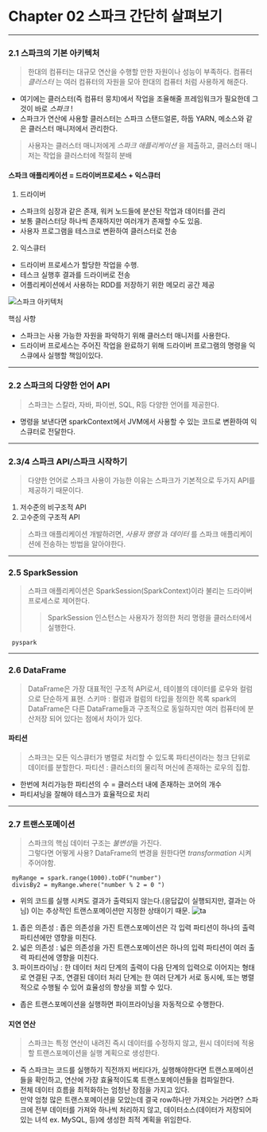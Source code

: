 # Chapter 02 스파크 간단히 살펴보기
- - - 
### 2.1 스파크의 기본 아키텍처
> 한대의 컴퓨터는 대규모 연산을 수행할 만한 자원이나 성능이 부족하다. 
> 컴퓨터 *클러스터* 는 여러 컴퓨터의 자원을 모아 한대의 컴퓨터 처럼 사용하게 해준다.    

* 여기에는 클러스터(즉 컴퓨터 뭉치)에서 작업을 조율해줄 프레임워크가 필요한데 그것이 바로 *스파크* !   
* 스파크가 연산에 사용할 클러스터는 스파크 스탠드얼론, 하둡 YARN, 메소스와 같은 클러스터 매니저에서 관리한다.   
> 사용자는 클러스터 매니저에게 *스파크 애플리케이션* 을 제출하고, 클러스터 매니저는 작업을 클러스터에 적절히 분배
#### 스파크 애플리케이션 = 드라이버프로세스 + 익스큐터 
1. 드라이버 
* 스파크의 심장과 같은 존재, 워커 노드들에 분산된 작업과 데이터를 관리
* 보통 클러스터당 하나씩 존재하지만 여러개가 존재할 수도 있음.
* 사용자 프로그램을 테스크로 변환하여 클러스터로 전송
2. 익스큐터 
* 드라이버 프로세스가 할당한 작업을 수행.   
* 테스크 실행후 결과를 드라이버로 전송
* 어플리케이션에서 사용하는 RDD를 저장하기 위한 메모리 공간 제공

![스파크 아키텍처](https://user-images.githubusercontent.com/60355414/84154186-bf0d5500-aaa1-11ea-94fd-9266877deccc.PNG)

핵심 사항
* 스파크는 사용 가능한 자원을 파악하기 위해 클러스터 매니저를 사용한다.
* 드라이버 프로세스는 주어진 작업을 완료하기 위해 드라이버 프로그램의 명령을 익스큐에사 실행할 책임이있다. 
 - - -
 ### 2.2 스파크의 다양한 언어 API
 > 스파크는 스칼라, 자바, 파이썬, SQL, R등 다양한 언어를 제공한다. 
 *  명령을 보낸다면 sparkContext에서 JVM에서 사용할 수 있는 코드로 변환하여 익스큐터로 전달한다. 
 - - - 
 ### 2.3/4 스파크 API/스파크 시작하기
 > 다양한 언어로 스파크 사용이 가능한 이유는 스파크가 기본적으로 두가지 API를 제공하기 때문이다.
 1. 저수준의 비구조적 API
 2. 고수준의 구조적 API
 > 스파크 애플리케이션 개발하려면, *사용자 명령* 과 *데이터* 를 스파크 애플리케이션에 전송하는 방법을 알아야한다.
 - - -
 ### 2.5 SparkSession
 > 스파크 애플리케이션은 SparkSession(SparkContext)이라 불리는 드라이버 프로세스로 제어한다. 
 >  > SparkSession 인스턴스는 사용자가 정의한 처리 명령을 클러스터에서 실행한다. 
```
 pyspark
```
 - - -
 ### 2.6 DataFrame
 > DataFrame은 가장 대표적인 구조적 API로서, 테이블의 데이터를 로우와 컬럼으로 단순하게 표현.
 > 스키마 : 컬럼과 컬럼의 타입을 정의한 목록
 spark의 DataFrame은 다른 DataFrame들과 구조적으로 동일하지만 여러 컴퓨터에 분산저장 되어 있다는 점에서 차이가 있다.
 #### 파티션
 > 스파크는 모든 익스큐터가 병렬로 처리할 수 있도록 파티션이라는 청크 단위로 데이터를 분할한다.
 > 파티션 : 클러스터의 물리적 머신에 존재하는 로우의 집합.
 * 한번에 처리가능한 파티션의 수 = 클러스터 내에 존재하는 코어의 개수
 * 파티셔닝을 잘해야 테스크가 효율적으로 처리
 - - - 
 ### 2.7 트랜스포메이션
 > 스파크의 핵심 데이터 구조는 *불변성*을 가진다.   
 > 그렇다면 어떻게 사용? DataFrame의 변경을 원한다면 *transformation* 시켜 주어야함.      
```
 myRange = spark.range(1000).toDF("number")
 divisBy2 = myRange.where("number % 2 = 0 ")
```
* 위의 코드를 실행 시켜도 결과가 출력되지 않는다.(응답값이 실행되지만, 결과는 아님) 이는 추상적인 트랜스포메이션만 지정한 상태이기 때문.
 ![ta](https://user-images.githubusercontent.com/60355414/84157104-47412980-aaa5-11ea-99e4-2f91ca65c9ec.PNG)
 1. 좁은 의존성 : 좁은 의존성을 가진 트랜스포메이션은 각 입력 파티션이 하나의 출력 파티션에만 영향을 미친다. 
 2. 넓은 의존성 : 넓은 의존성을 가진 트랜스포메이션은 하나의 입력 파티션이 여러 출력 파티션에 영향을 미친다. 
 3. 파이프라이닝 : 한 데이터 처리 단계의 출력이 다음 단계의 입력으로 이어지는 형태로 연결된 구조, 연결된 데이터 처리 단계는 한 여러 단계가 서로 동시에, 또는 병렬적으로 수행될 수 있어 효율성의 향상을 꾀할 수 있다. 
 * 좁은 트랜스포메이션을 실행하면 파이프라이닝을 자동적으로 수행한다. 
 #### 지연 연산
 > 스파크는 특정 연산이 내려진 즉시 데이터를 수정하지 않고, 원시 데이터에 적용할 트랜스포메이션을 실행 계획으로 생성한다.   
 * 즉 스파크는 코드를 실행하기 직전까지 버티다가, 실행해야한다면 트랜스포메이션들을 확인하고, 연산에 가장 효율적이도록 트랜스포메이션들을 컴파일한다.
 * 전체 데이터 흐름을 최적화하는 엄청난 장점을 가지고 있다.   
 만약 엄청 많은 트랜스포메이션을 모았는데 결국 row하나만 가져오는 거라면? 스파크에 전부 데이터를 가져와 하나씩 처리하지 않고, 
 데이터소스(데이터가 저장되어 있는 녀석 ex. MySQL, 등)에 생성한 최적 계획을 위임한다. 

 
